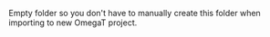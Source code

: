 Empty folder so you don't have to manually create this folder when importing to new OmegaT project.
